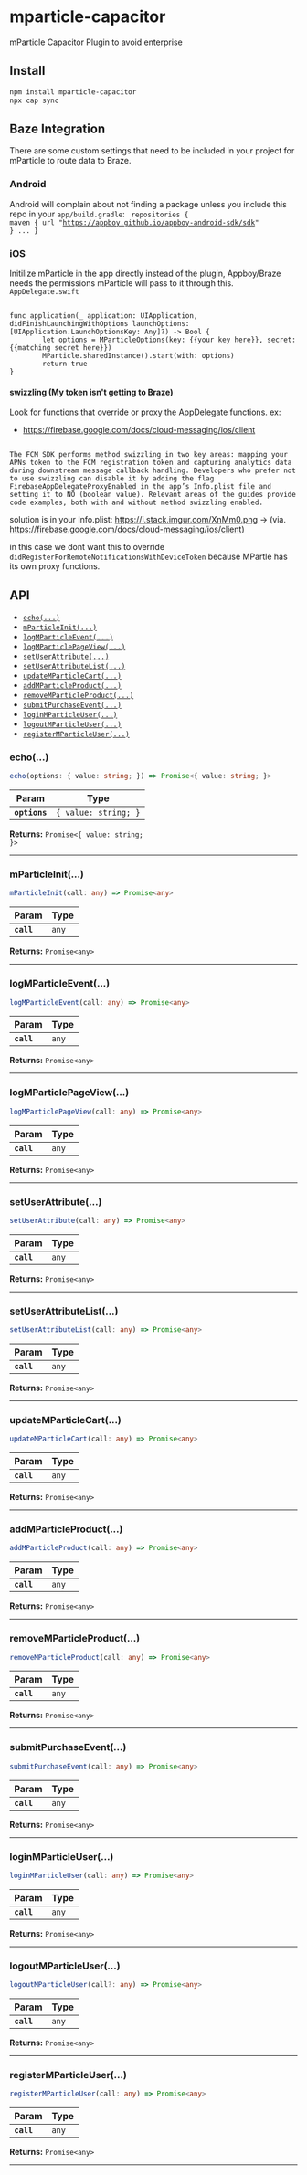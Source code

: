 # mparticle-capacitor

mParticle Capacitor Plugin to avoid enterprise

## Install

```bash
npm install mparticle-capacitor
npx cap sync
```

## Baze Integration

There are some custom settings that need to be included in your project for mParticle to route data to Braze.

### Android

Android will complain about not finding a package unless you include this repo in your `app/build.gradle`:
<code>
repositories {
    maven { url "https://appboy.github.io/appboy-android-sdk/sdk" }
    ...
}
</code>

### iOS

Initilize mParticle in the app directly instead of the plugin, Appboy/Braze needs the permissions mParticle will pass to it through this.
`AppDelegate.swift`

<code>
func application(_ application: UIApplication, didFinishLaunchingWithOptions launchOptions: [UIApplication.LaunchOptionsKey: Any]?) -> Bool {
        let options = MParticleOptions(key: {{your key here}}, secret: {{matching secret here}})
        MParticle.sharedInstance().start(with: options)
        return true
}
</code>

#### swizzling (My token isn't getting to Braze)

Look for functions that override or proxy the AppDelegate functions. ex:
- https://firebase.google.com/docs/cloud-messaging/ios/client

<code>
The FCM SDK performs method swizzling in two key areas: mapping your APNs token to the FCM registration token and capturing analytics data during downstream message callback handling. Developers who prefer not to use swizzling can disable it by adding the flag FirebaseAppDelegateProxyEnabled in the app’s Info.plist file and setting it to NO (boolean value). Relevant areas of the guides provide code examples, both with and without method swizzling enabled.
</code>

solution is in your Info.plist: https://i.stack.imgur.com/XnMm0.png -> (via. https://firebase.google.com/docs/cloud-messaging/ios/client)

in this case we dont want this to override ``` didRegisterForRemoteNotificationsWithDeviceToken ``` because MPartle has its own proxy functions. 

## API

<docgen-index>

* [`echo(...)`](#echo)
* [`mParticleInit(...)`](#mparticleinit)
* [`logMParticleEvent(...)`](#logmparticleevent)
* [`logMParticlePageView(...)`](#logmparticlepageview)
* [`setUserAttribute(...)`](#setuserattribute)
* [`setUserAttributeList(...)`](#setuserattributelist)
* [`updateMParticleCart(...)`](#updatemparticlecart)
* [`addMParticleProduct(...)`](#addmparticleproduct)
* [`removeMParticleProduct(...)`](#removemparticleproduct)
* [`submitPurchaseEvent(...)`](#submitpurchaseevent)
* [`loginMParticleUser(...)`](#loginmparticleuser)
* [`logoutMParticleUser(...)`](#logoutmparticleuser)
* [`registerMParticleUser(...)`](#registermparticleuser)

</docgen-index>

<docgen-api>
<!--Update the source file JSDoc comments and rerun docgen to update the docs below-->

### echo(...)

```typescript
echo(options: { value: string; }) => Promise<{ value: string; }>
```

| Param         | Type                            |
| ------------- | ------------------------------- |
| **`options`** | <code>{ value: string; }</code> |

**Returns:** <code>Promise&lt;{ value: string; }&gt;</code>

--------------------


### mParticleInit(...)

```typescript
mParticleInit(call: any) => Promise<any>
```

| Param      | Type             |
| ---------- | ---------------- |
| **`call`** | <code>any</code> |

**Returns:** <code>Promise&lt;any&gt;</code>

--------------------


### logMParticleEvent(...)

```typescript
logMParticleEvent(call: any) => Promise<any>
```

| Param      | Type             |
| ---------- | ---------------- |
| **`call`** | <code>any</code> |

**Returns:** <code>Promise&lt;any&gt;</code>

--------------------


### logMParticlePageView(...)

```typescript
logMParticlePageView(call: any) => Promise<any>
```

| Param      | Type             |
| ---------- | ---------------- |
| **`call`** | <code>any</code> |

**Returns:** <code>Promise&lt;any&gt;</code>

--------------------


### setUserAttribute(...)

```typescript
setUserAttribute(call: any) => Promise<any>
```

| Param      | Type             |
| ---------- | ---------------- |
| **`call`** | <code>any</code> |

**Returns:** <code>Promise&lt;any&gt;</code>

--------------------


### setUserAttributeList(...)

```typescript
setUserAttributeList(call: any) => Promise<any>
```

| Param      | Type             |
| ---------- | ---------------- |
| **`call`** | <code>any</code> |

**Returns:** <code>Promise&lt;any&gt;</code>

--------------------


### updateMParticleCart(...)

```typescript
updateMParticleCart(call: any) => Promise<any>
```

| Param      | Type             |
| ---------- | ---------------- |
| **`call`** | <code>any</code> |

**Returns:** <code>Promise&lt;any&gt;</code>

--------------------


### addMParticleProduct(...)

```typescript
addMParticleProduct(call: any) => Promise<any>
```

| Param      | Type             |
| ---------- | ---------------- |
| **`call`** | <code>any</code> |

**Returns:** <code>Promise&lt;any&gt;</code>

--------------------


### removeMParticleProduct(...)

```typescript
removeMParticleProduct(call: any) => Promise<any>
```

| Param      | Type             |
| ---------- | ---------------- |
| **`call`** | <code>any</code> |

**Returns:** <code>Promise&lt;any&gt;</code>

--------------------


### submitPurchaseEvent(...)

```typescript
submitPurchaseEvent(call: any) => Promise<any>
```

| Param      | Type             |
| ---------- | ---------------- |
| **`call`** | <code>any</code> |

**Returns:** <code>Promise&lt;any&gt;</code>

--------------------


### loginMParticleUser(...)

```typescript
loginMParticleUser(call: any) => Promise<any>
```

| Param      | Type             |
| ---------- | ---------------- |
| **`call`** | <code>any</code> |

**Returns:** <code>Promise&lt;any&gt;</code>

--------------------


### logoutMParticleUser(...)

```typescript
logoutMParticleUser(call?: any) => Promise<any>
```

| Param      | Type             |
| ---------- | ---------------- |
| **`call`** | <code>any</code> |

**Returns:** <code>Promise&lt;any&gt;</code>

--------------------


### registerMParticleUser(...)

```typescript
registerMParticleUser(call: any) => Promise<any>
```

| Param      | Type             |
| ---------- | ---------------- |
| **`call`** | <code>any</code> |

**Returns:** <code>Promise&lt;any&gt;</code>

--------------------

</docgen-api>
